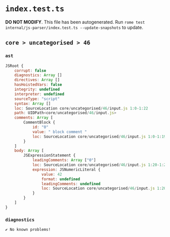 # `index.test.ts`

**DO NOT MODIFY**. This file has been autogenerated. Run `rome test internal/js-parser/index.test.ts --update-snapshots` to update.

## `core > uncategorised > 46`

### `ast`

```javascript
JSRoot {
	corrupt: false
	diagnostics: Array []
	directives: Array []
	hasHoistedVars: false
	integrity: undefined
	interpreter: undefined
	sourceType: "script"
	syntax: Array []
	loc: SourceLocation core/uncategorised/46/input.js 1:0-1:22
	path: UIDPath<core/uncategorised/46/input.js>
	comments: Array [
		CommentBlock {
			id: "0"
			value: " block comment "
			loc: SourceLocation core/uncategorised/46/input.js 1:0-1:19
		}
	]
	body: Array [
		JSExpressionStatement {
			leadingComments: Array ["0"]
			loc: SourceLocation core/uncategorised/46/input.js 1:20-1:22
			expression: JSNumericLiteral {
				value: 42
				format: undefined
				leadingComments: undefined
				loc: SourceLocation core/uncategorised/46/input.js 1:20-1:22
			}
		}
	]
}
```

### `diagnostics`

```
✔ No known problems!

```
